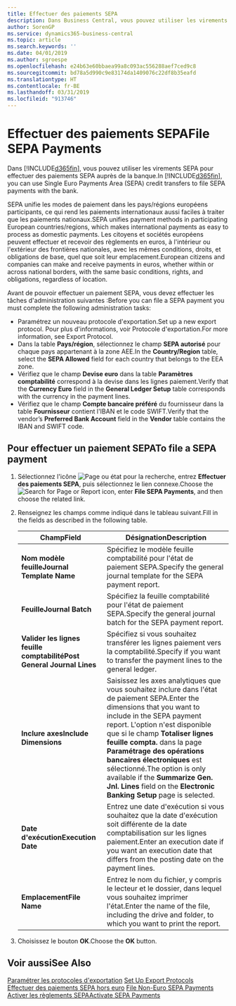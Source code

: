```yaml
---
title: Effectuer des paiements SEPA
description: Dans Business Central, vous pouvez utiliser les virements SEPA pour effectuer des paiements SEPA auprès de la banque.
author: SorenGP
ms.service: dynamics365-business-central
ms.topic: article
ms.search.keywords: ''
ms.date: 04/01/2019
ms.author: sgroespe
ms.openlocfilehash: e24b63e60bbaea99a8c093ac556288aef7ced9c8
ms.sourcegitcommit: bd78a5d990c9e83174da1409076c22df8b35eafd
ms.translationtype: HT
ms.contentlocale: fr-BE
ms.lasthandoff: 03/31/2019
ms.locfileid: "913746"
---
```

# <a name="file-sepa-payments"></a><span data-ttu-id="3ce45-103">Effectuer des paiements SEPA</span><span class="sxs-lookup"><span data-stu-id="3ce45-103">File SEPA Payments</span></span>
<span data-ttu-id="3ce45-104">Dans [!INCLUDE[d365fin](../../includes/d365fin_md.md)], vous pouvez utiliser les virements SEPA pour effectuer des paiements SEPA auprès de la banque.</span><span class="sxs-lookup"><span data-stu-id="3ce45-104">In [!INCLUDE[d365fin](../../includes/d365fin_md.md)], you can use Single Euro Payments Area (SEPA) credit transfers to file SEPA payments with the bank.</span></span>  

<span data-ttu-id="3ce45-105">SEPA unifie les modes de paiement dans les pays/régions européens participants, ce qui rend les paiements internationaux aussi faciles à traiter que les paiements nationaux.</span><span class="sxs-lookup"><span data-stu-id="3ce45-105">SEPA unifies payment methods in participating European countries/regions, which makes international payments as easy to process as domestic payments.</span></span> <span data-ttu-id="3ce45-106">Les citoyens et sociétés européens peuvent effectuer et recevoir des règlements en euros, à l'intérieur ou l'extérieur des frontières nationales, avec les mêmes conditions, droits, et obligations de base, quel que soit leur emplacement.</span><span class="sxs-lookup"><span data-stu-id="3ce45-106">European citizens and companies can make and receive payments in euros, whether within or across national borders, with the same basic conditions, rights, and obligations, regardless of location.</span></span>  

<span data-ttu-id="3ce45-107">Avant de pouvoir effectuer un paiement SEPA, vous devez effectuer les tâches d'administration suivantes :</span><span class="sxs-lookup"><span data-stu-id="3ce45-107">Before you can file a SEPA payment you must complete the following administration tasks:</span></span>  

- <span data-ttu-id="3ce45-108">Paramétrez un nouveau protocole d'exportation.</span><span class="sxs-lookup"><span data-stu-id="3ce45-108">Set up a new export protocol.</span></span> <span data-ttu-id="3ce45-109">Pour plus d'informations, voir Protocole d'exportation.</span><span class="sxs-lookup"><span data-stu-id="3ce45-109">For more information, see Export Protocol.</span></span>  
- <span data-ttu-id="3ce45-110">Dans la table **Pays/région**, sélectionnez le champ **SEPA autorisé** pour chaque pays appartenant à la zone AEE.</span><span class="sxs-lookup"><span data-stu-id="3ce45-110">In the **Country/Region** table, select the **SEPA Allowed** field for each country that belongs to the EEA zone.</span></span>  
- <span data-ttu-id="3ce45-111">Vérifiez que le champ **Devise euro** dans la table **Paramètres comptabilité** correspond à la devise dans les lignes paiement.</span><span class="sxs-lookup"><span data-stu-id="3ce45-111">Verify that the **Currency Euro** field in the **General Ledger Setup** table corresponds with the currency in the payment lines.</span></span>  
- <span data-ttu-id="3ce45-112">Vérifiez que le champ **Compte bancaire préféré** du fournisseur dans la table **Fournisseur** contient l'IBAN et le code SWIFT.</span><span class="sxs-lookup"><span data-stu-id="3ce45-112">Verify that the vendor’s **Preferred Bank Account** field in the **Vendor** table contains the IBAN and SWIFT code.</span></span>  

## <a name="to-file-a-sepa-payment"></a><span data-ttu-id="3ce45-113">Pour effectuer un paiement SEPA</span><span class="sxs-lookup"><span data-stu-id="3ce45-113">To file a SEPA payment</span></span>  

1.  <span data-ttu-id="3ce45-114">Sélectionnez l'icône ![Page ou état pour la recherche](../../media/ui-search/search_small.png "Page ou état pour la recherche"), entrez **Effectuer des paiements SEPA**, puis sélectionnez le lien connexe.</span><span class="sxs-lookup"><span data-stu-id="3ce45-114">Choose the ![Search for Page or Report](../../media/ui-search/search_small.png "Search for Page or Report icon") icon, enter **File SEPA Payments**, and then choose the related link.</span></span>  
2.  <span data-ttu-id="3ce45-115">Renseignez les champs comme indiqué dans le tableau suivant.</span><span class="sxs-lookup"><span data-stu-id="3ce45-115">Fill in the fields as described in the following table.</span></span>  

    |<span data-ttu-id="3ce45-116">Champ</span><span class="sxs-lookup"><span data-stu-id="3ce45-116">Field</span></span>|<span data-ttu-id="3ce45-117">Désignation</span><span class="sxs-lookup"><span data-stu-id="3ce45-117">Description</span></span>|  
    |---------------------------------|---------------------------------------|  
    |<span data-ttu-id="3ce45-118">**Nom modèle feuille**</span><span class="sxs-lookup"><span data-stu-id="3ce45-118">**Journal Template Name**</span></span>|<span data-ttu-id="3ce45-119">Spécifiez le modèle feuille comptabilité pour l'état de paiement SEPA.</span><span class="sxs-lookup"><span data-stu-id="3ce45-119">Specify the general journal template for the SEPA payment report.</span></span>|  
    |<span data-ttu-id="3ce45-120">**Feuille**</span><span class="sxs-lookup"><span data-stu-id="3ce45-120">**Journal Batch**</span></span>|<span data-ttu-id="3ce45-121">Spécifiez la feuille comptabilité pour l'état de paiement SEPA.</span><span class="sxs-lookup"><span data-stu-id="3ce45-121">Specify the general journal batch for the SEPA payment report.</span></span>|  
    |<span data-ttu-id="3ce45-122">**Valider les lignes feuille comptabilité**</span><span class="sxs-lookup"><span data-stu-id="3ce45-122">**Post General Journal Lines**</span></span>|<span data-ttu-id="3ce45-123">Spécifiez si vous souhaitez transférer les lignes paiement vers la comptabilité.</span><span class="sxs-lookup"><span data-stu-id="3ce45-123">Specify if you want to transfer the payment lines to the general ledger.</span></span>|  
    |<span data-ttu-id="3ce45-124">**Inclure axes**</span><span class="sxs-lookup"><span data-stu-id="3ce45-124">**Include Dimensions**</span></span>|<span data-ttu-id="3ce45-125">Saisissez les axes analytiques que vous souhaitez inclure dans l'état de paiement SEPA.</span><span class="sxs-lookup"><span data-stu-id="3ce45-125">Enter the dimensions that you want to include in the SEPA payment report.</span></span> <span data-ttu-id="3ce45-126">L'option n'est disponible que si le champ **Totaliser lignes feuille compta.** dans la page **Paramétrage des opérations bancaires électroniques** est sélectionné.</span><span class="sxs-lookup"><span data-stu-id="3ce45-126">The option is only available if the **Summarize Gen. Jnl. Lines** field on the **Electronic Banking Setup** page is selected.</span></span>|  
    |<span data-ttu-id="3ce45-127">**Date d'exécution**</span><span class="sxs-lookup"><span data-stu-id="3ce45-127">**Execution Date**</span></span>|<span data-ttu-id="3ce45-128">Entrez une date d'exécution si vous souhaitez que la date d'exécution soit différente de la date comptabilisation sur les lignes paiement.</span><span class="sxs-lookup"><span data-stu-id="3ce45-128">Enter an execution date if you want an execution date that differs from the posting date on the payment lines.</span></span>|  
    |<span data-ttu-id="3ce45-129">**Emplacement**</span><span class="sxs-lookup"><span data-stu-id="3ce45-129">**File Name**</span></span>|<span data-ttu-id="3ce45-130">Entrez le nom du fichier, y compris le lecteur et le dossier, dans lequel vous souhaitez imprimer l'état.</span><span class="sxs-lookup"><span data-stu-id="3ce45-130">Enter the name of the file, including the drive and folder, to which you want to print the report.</span></span>|  

3.  <span data-ttu-id="3ce45-131">Choisissez le bouton **OK**.</span><span class="sxs-lookup"><span data-stu-id="3ce45-131">Choose the **OK** button.</span></span>  

## <a name="see-also"></a><span data-ttu-id="3ce45-132">Voir aussi</span><span class="sxs-lookup"><span data-stu-id="3ce45-132">See Also</span></span>  
 <span data-ttu-id="3ce45-133">[Paramétrer les protocoles d'exportation](how-to-set-up-export-protocols.md) </span><span class="sxs-lookup"><span data-stu-id="3ce45-133">[Set Up Export Protocols](how-to-set-up-export-protocols.md) </span></span>  
 <span data-ttu-id="3ce45-134">[Effectuer des paiements SEPA hors euro](how-to-file-non-euro-sepa-payments.md) </span><span class="sxs-lookup"><span data-stu-id="3ce45-134">[File Non-Euro SEPA Payments](how-to-file-non-euro-sepa-payments.md) </span></span>  
 [<span data-ttu-id="3ce45-135">Activer les règlements SEPA</span><span class="sxs-lookup"><span data-stu-id="3ce45-135">Activate SEPA Payments</span></span>](how-to-activate-sepa-payments.md)
